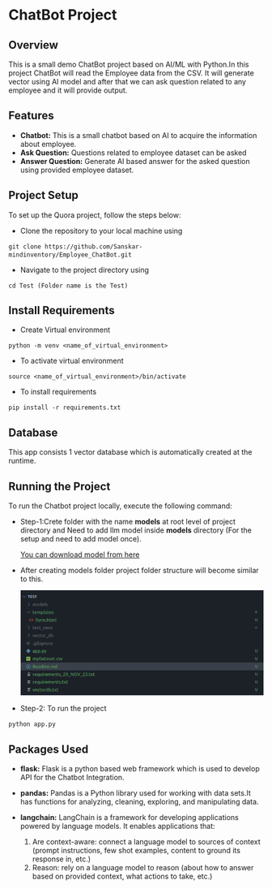 # ChatBot Project

## Overview
This is a small demo ChatBot project based on AI/ML with Python.In this project ChatBot will read the Employee data from the CSV. It will generate vector using AI model and after that we can ask question related to any employee and it will provide output.  

## Features
- **Chatbot:** This is a small chatbot based on AI to acquire the information about employee.
- **Ask Question:** Questions related to employee dataset can be asked
- **Answer Question:** Generate AI based answer for the asked question using provided employee dataset.

## Project Setup
To set up the Quora project, follow the steps below:

- Clone the repository to your local machine using 
```
git clone https://github.com/Sanskar-mindinventory/Employee_ChatBot.git
```

- Navigate to the project directory using 
```
cd Test (Folder name is the Test)
```
## Install Requirements
- Create Virtual environment
```
python -m venv <name_of_virtual_environment>
```
- To activate virtual environment
```
source <name_of_virtual_environment>/bin/activate
```
- To install requirements
```
pip install -r requirements.txt
```

## Database
This app consists 1 vector database which is automatically created at the runtime.

## Running the Project
To run the Chatbot project locally, execute the following command:
- Step-1:Crete folder with the name **models** at root level of project directory and Need to add llm model inside **models** directory (For the setup and need to add model once).

    [You can download model from here](https://huggingface.co/TheBloke/Llama-2-13B-chat-GGML/resolve/main/llama-2-13b-chat.ggmlv3.q4_0.bin)

- After creating models folder project folder structure will become similar to this.

    ![Image is unsupported](https://github.com/Sanskar-mindinventory/Employee_ChatBot/blob/main/folder_structure.png)


- Step-2: To run the project 
```
python app.py
```

## Packages Used
- **flask:** Flask is a python based web framework which is used to develop API for the Chatbot Integration.

- **pandas:** Pandas is a Python library used for working with data sets.It has functions for analyzing, cleaning, exploring, and manipulating data.

- **langchain:** LangChain is a framework for developing applications powered by language models. It enables applications that:
    1. Are context-aware: connect a language model to sources of context (prompt instructions, few shot examples, content to ground its response in, etc.)
    2. Reason: rely on a language model to reason (about how to answer based on provided context, what actions to take, etc.)
